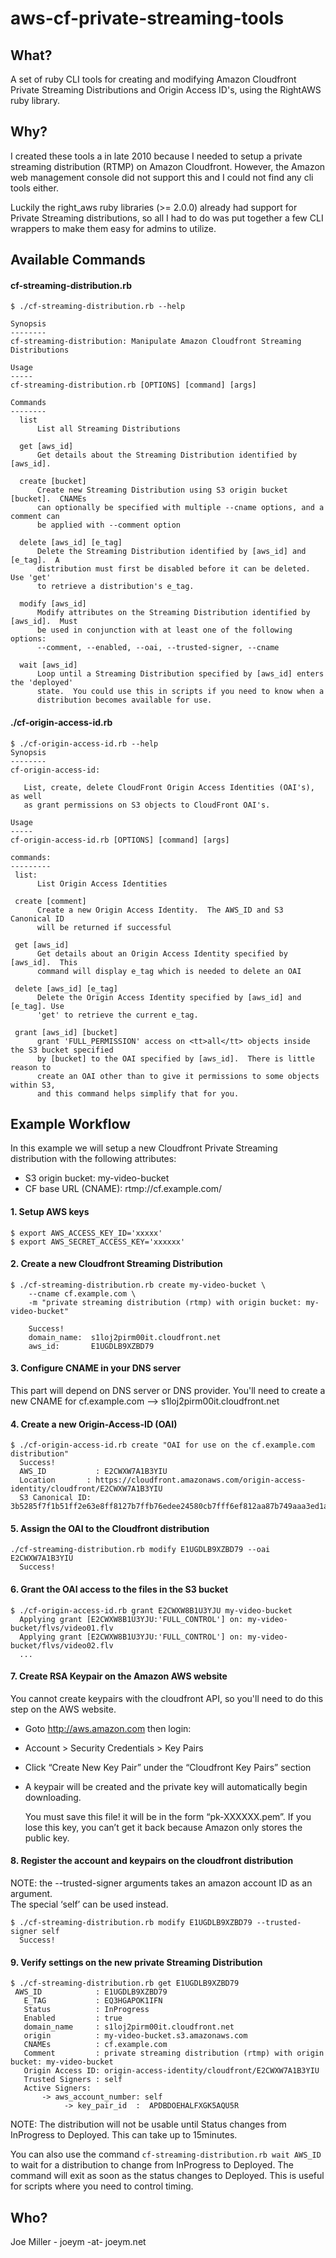 aws-cf-private-streaming-tools
==============================

What?
-----------
A set of ruby CLI tools for creating and modifying Amazon Cloudfront 
Private Streaming Distributions and Origin Access ID's, using the
RightAWS ruby library.

Why?
----
I created these tools a in late 2010 because I needed to setup a 
private streaming distribution (RTMP) on Amazon Cloudfront.  However,
the Amazon web management console did not support this and I could
not find any cli tools either.

Luckily the right_aws ruby libraries (>= 2.0.0) already had support 
for Private Streaming distributions, so all I had to do was put together
a few CLI wrappers to make them easy for admins to utilize.

Available Commands
------------------
#### cf-streaming-distribution.rb ####
	$ ./cf-streaming-distribution.rb --help

	Synopsis
	--------
	cf-streaming-distribution: Manipulate Amazon Cloudfront Streaming
	Distributions

	Usage
	-----
	cf-streaming-distribution.rb [OPTIONS] [command] [args]

	Commands
	--------
	  list
	      List all Streaming Distributions

	  get [aws_id]
	      Get details about the Streaming Distribution identified by [aws_id].

	  create [bucket]
	      Create new Streaming Distribution using S3 origin bucket [bucket].  CNAMEs
	      can optionally be specified with multiple --cname options, and a comment can
	      be applied with --comment option

	  delete [aws_id] [e_tag]
	      Delete the Streaming Distribution identified by [aws_id] and [e_tag].  A
	      distribution must first be disabled before it can be deleted.  Use 'get'
	      to retrieve a distribution's e_tag.

	  modify [aws_id]
	      Modify attributes on the Streaming Distribution identified by [aws_id].  Must
	      be used in conjunction with at least one of the following options:
	      --comment, --enabled, --oai, --trusted-signer, --cname

	  wait [aws_id]
	      Loop until a Streaming Distribution specified by [aws_id] enters the 'deployed'
	      state.  You could use this in scripts if you need to know when a
	      distribution becomes available for use.

#### ./cf-origin-access-id.rb ####
	$ ./cf-origin-access-id.rb --help
	Synopsis
	--------
	cf-origin-access-id:

	   List, create, delete CloudFront Origin Access Identities (OAI's), as well
	   as grant permissions on S3 objects to CloudFront OAI's.

	Usage
	-----
	cf-origin-access-id.rb [OPTIONS] [command] [args]

	commands:
	---------
	 list:
	      List Origin Access Identities

	 create [comment]
	      Create a new Origin Access Identity.  The AWS_ID and S3 Canonical ID
	      will be returned if successful

	 get [aws_id]
	      Get details about an Origin Access Identity specified by [aws_id].  This
	      command will display e_tag which is needed to delete an OAI

	 delete [aws_id] [e_tag]
	      Delete the Origin Access Identity specified by [aws_id] and [e_tag]. Use
	      'get' to retrieve the current e_tag.

	 grant [aws_id] [bucket]
	      grant 'FULL_PERMISSION' access on <tt>all</tt> objects inside the S3 bucket specified
	      by [bucket] to the OAI specified by [aws_id].  There is little reason to
	      create an OAI other than to give it permissions to some objects within S3,
	      and this command helps simplify that for you.

Example Workflow
----------------
In this example we will setup a new Cloudfront Private Streaming distribution
with the following attributes:

* S3 origin bucket:    my-video-bucket
* CF base URL (CNAME): rtmp://cf.example.com/

#### 1. Setup AWS keys ####
    $ export AWS_ACCESS_KEY_ID='xxxxx'
	$ export AWS_SECRET_ACCESS_KEY='xxxxxx'

#### 2. Create a new Cloudfront Streaming Distribution ####
	$ ./cf-streaming-distribution.rb create my-video-bucket \
   		--cname cf.example.com \
 		-m "private streaming distribution (rtmp) with origin bucket: my-video-bucket"

 		Success!
		domain_name:  s1loj2pirm00it.cloudfront.net
		aws_id:       E1UGDLB9XZBD79

#### 3. Configure CNAME in your DNS server #####
This part will depend on DNS server or DNS provider.  You'll need to create a new CNAME
for cf.example.com --> s1loj2pirm00it.cloudfront.net

#### 4. Create a new Origin-Access-ID (OAI) ####
	$ ./cf-origin-access-id.rb create "OAI for use on the cf.example.com distribution"
	  Success!
	  AWS_ID           : E2CWXW7A1B3YIU
	  Location       : https://cloudfront.amazonaws.com/origin-access-identity/cloudfront/E2CWXW7A1B3YIU
	  S3 Canonical ID: 3b5285f7f1b51ff2e63e8ff8127b7ffb76edee24580cb7fff6ef812aa87b749aaa3ed1aab389aaaab4453499a7ba57e7

#### 5. Assign the OAI to the Cloudfront distribution ####
	./cf-streaming-distribution.rb modify E1UGDLB9XZBD79 --oai E2CWXW7A1B3YIU
	  Success!

#### 6. Grant the OAI access to the files in the S3 bucket ####
	$ ./cf-origin-access-id.rb grant E2CWXW8B1U3YJU my-video-bucket
	  Applying grant [E2CWXW8B1U3YJU:'FULL_CONTROL'] on: my-video-bucket/flvs/video01.flv
	  Applying grant [E2CWXW8B1U3YJU:'FULL_CONTROL'] on: my-video-bucket/flvs/video02.flv
	  ...
	
#### 7. Create RSA Keypair on the Amazon AWS website ####
You cannot create keypairs with the cloudfront API, so you'll need to do this step
on the AWS website.

* Goto http://aws.amazon.com then login:
* Account > Security Credentials > Key Pairs
* Click “Create New Key Pair” under the “Cloudfront Key Pairs” section
* A keypair will be created and the private key will automatically begin downloading. 

	You must save this file! it will be in the form “pk-XXXXXX.pem”. If you lose this key, 
	you can’t get it back because Amazon only stores the public key.
	
#### 8. Register the account and keypairs on the cloudfront distribution ####
NOTE: the --trusted-signer arguments takes an amazon account ID as an argument.  
The special ‘self’ can be used instead.

	$ ./cf-streaming-distribution.rb modify E1UGDLB9XZBD79 --trusted-signer self
	  Success!
	
#### 9. Verify settings on the new private Streaming Distribution ####
	$ ./cf-streaming-distribution.rb get E1UGDLB9XZBD79
	 AWS_ID            : E1UGDLB9XZBD79
	   E_TAG           : EQ3HGAPOK1IFN
	   Status          : InProgress
	   Enabled         : true
	   domain_name     : s1loj2pirm00it.cloudfront.net
	   origin          : my-video-bucket.s3.amazonaws.com
	   CNAMEs          : cf.example.com
	   Comment         : private streaming distribution (rtmp) with origin bucket: my-video-bucket
	   Origin Access ID: origin-access-identity/cloudfront/E2CWXW7A1B3YIU
	   Trusted Signers : self
	   Active Signers:
	       -> aws_account_number: self
	            -> key_pair_id  :  APDBDOEHALFXGK5AQU5R

NOTE: The distribution will not be usable until Status changes from InProgress to Deployed. 
This can take up to 15minutes.

You can also use the command `cf-streaming-distribution.rb wait AWS_ID` to
wait for a distribution to change from InProgress to Deployed.  The command will
exit as soon as the status changes to Deployed.  This is useful for scripts
where you need to control timing.

Who?
----
Joe Miller - joeym -at- joeym.net